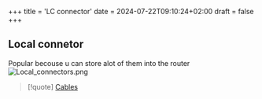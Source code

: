 +++
title = 'LC connector'
date = 2024-07-22T09:10:24+02:00
draft = false
+++

## Local connetor 
Popular becouse u can store alot of them into the router
![Local_connectors.png](/Notes/Local_connectors.png)


>[!quote] [Cables](/obisdian_ntoes/notes_obsidian/ZPythonref/DjangoFramework/Network+/Phisicall/Cables.md)